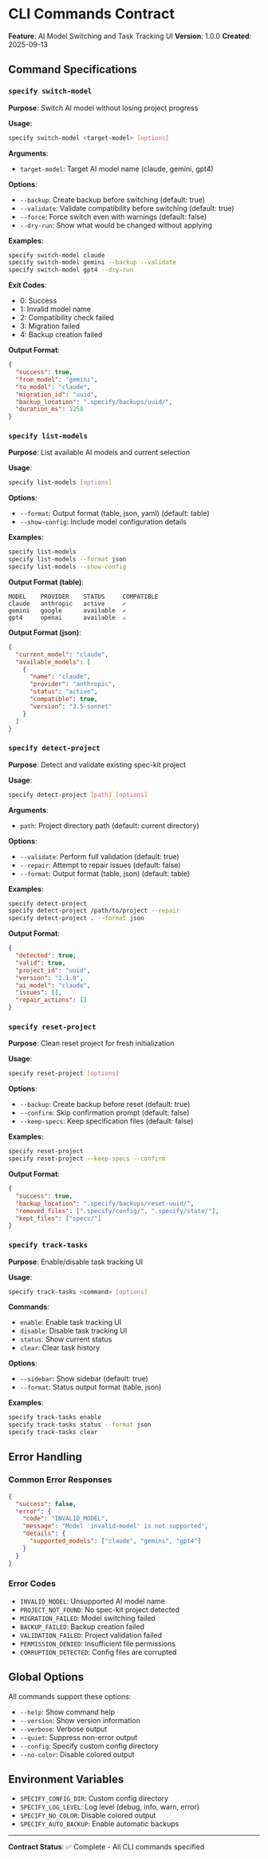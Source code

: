 # CLI Commands Contract

**Feature**: AI Model Switching and Task Tracking UI
**Version**: 1.0.0
**Created**: 2025-09-13

## Command Specifications

### `specify switch-model`
**Purpose**: Switch AI model without losing project progress

**Usage**:
```bash
specify switch-model <target-model> [options]
```

**Arguments**:
- `target-model`: Target AI model name (claude, gemini, gpt4)

**Options**:
- `--backup`: Create backup before switching (default: true)
- `--validate`: Validate compatibility before switching (default: true)
- `--force`: Force switch even with warnings (default: false)
- `--dry-run`: Show what would be changed without applying

**Examples**:
```bash
specify switch-model claude
specify switch-model gemini --backup --validate
specify switch-model gpt4 --dry-run
```

**Exit Codes**:
- 0: Success
- 1: Invalid model name
- 2: Compatibility check failed
- 3: Migration failed
- 4: Backup creation failed

**Output Format**:
```json
{
  "success": true,
  "from_model": "gemini",
  "to_model": "claude",
  "migration_id": "uuid",
  "backup_location": ".specify/backups/uuid/",
  "duration_ms": 1250
}
```

### `specify list-models`
**Purpose**: List available AI models and current selection

**Usage**:
```bash
specify list-models [options]
```

**Options**:
- `--format`: Output format (table, json, yaml) (default: table)
- `--show-config`: Include model configuration details

**Examples**:
```bash
specify list-models
specify list-models --format json
specify list-models --show-config
```

**Output Format (table)**:
```
MODEL    PROVIDER    STATUS     COMPATIBLE
claude   anthropic   active     ✓
gemini   google      available  ✓
gpt4     openai      available  ⚠️
```

**Output Format (json)**:
```json
{
  "current_model": "claude",
  "available_models": [
    {
      "name": "claude",
      "provider": "anthropic",
      "status": "active",
      "compatible": true,
      "version": "3.5-sonnet"
    }
  ]
}
```

### `specify detect-project`
**Purpose**: Detect and validate existing spec-kit project

**Usage**:
```bash
specify detect-project [path] [options]
```

**Arguments**:
- `path`: Project directory path (default: current directory)

**Options**:
- `--validate`: Perform full validation (default: true)
- `--repair`: Attempt to repair issues (default: false)
- `--format`: Output format (table, json) (default: table)

**Examples**:
```bash
specify detect-project
specify detect-project /path/to/project --repair
specify detect-project . --format json
```

**Output Format**:
```json
{
  "detected": true,
  "valid": true,
  "project_id": "uuid",
  "version": "2.1.0",
  "ai_model": "claude",
  "issues": [],
  "repair_actions": []
}
```

### `specify reset-project`
**Purpose**: Clean reset project for fresh initialization

**Usage**:
```bash
specify reset-project [options]
```

**Options**:
- `--backup`: Create backup before reset (default: true)
- `--confirm`: Skip confirmation prompt (default: false)
- `--keep-specs`: Keep specification files (default: false)

**Examples**:
```bash
specify reset-project
specify reset-project --keep-specs --confirm
```

**Output Format**:
```json
{
  "success": true,
  "backup_location": ".specify/backups/reset-uuid/",
  "removed_files": [".specify/config/", ".specify/state/"],
  "kept_files": ["specs/"]
}
```

### `specify track-tasks`
**Purpose**: Enable/disable task tracking UI

**Usage**:
```bash
specify track-tasks <command> [options]
```

**Commands**:
- `enable`: Enable task tracking UI
- `disable`: Disable task tracking UI
- `status`: Show current status
- `clear`: Clear task history

**Options**:
- `--sidebar`: Show sidebar (default: true)
- `--format`: Status output format (table, json)

**Examples**:
```bash
specify track-tasks enable
specify track-tasks status --format json
specify track-tasks clear
```

## Error Handling

### Common Error Responses
```json
{
  "success": false,
  "error": {
    "code": "INVALID_MODEL",
    "message": "Model 'invalid-model' is not supported",
    "details": {
      "supported_models": ["claude", "gemini", "gpt4"]
    }
  }
}
```

### Error Codes
- `INVALID_MODEL`: Unsupported AI model name
- `PROJECT_NOT_FOUND`: No spec-kit project detected
- `MIGRATION_FAILED`: Model switching failed
- `BACKUP_FAILED`: Backup creation failed
- `VALIDATION_FAILED`: Project validation failed
- `PERMISSION_DENIED`: Insufficient file permissions
- `CORRUPTION_DETECTED`: Config files are corrupted

## Global Options
All commands support these options:

- `--help`: Show command help
- `--version`: Show version information
- `--verbose`: Verbose output
- `--quiet`: Suppress non-error output
- `--config`: Specify custom config directory
- `--no-color`: Disable colored output

## Environment Variables
- `SPECIFY_CONFIG_DIR`: Custom config directory
- `SPECIFY_LOG_LEVEL`: Log level (debug, info, warn, error)
- `SPECIFY_NO_COLOR`: Disable colored output
- `SPECIFY_AUTO_BACKUP`: Enable automatic backups

---

**Contract Status**: ✅ Complete - All CLI commands specified